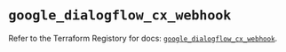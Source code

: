 # `google_dialogflow_cx_webhook`

Refer to the Terraform Registory for docs: [`google_dialogflow_cx_webhook`](https://www.terraform.io/docs/providers/google-beta/r/google_dialogflow_cx_webhook).
